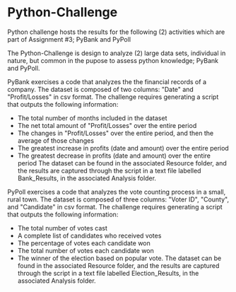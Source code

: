 # Python-Challenge
Python challenge hosts the results for the following (2) activities which are part of Assignment #3; PyBank and PyPoll

The Python-Challenge is design to analyze (2) large data sets, individual in nature, but common in the pupose to assess python knowledge; PyBank and PyPoll.

PyBank exercises a code that analyzes the the financial records of a company. The dataset is composed of two columns: "Date" and "Profit/Losses" in csv format. The challenge requires generating a script that outputs the following information:
* The total number of months included in the dataset
* The net total amount of "Profit/Losses" over the entire period
* The changes in "Profit/Losses" over the entire period, and then the average of those changes
* The greatest increase in profits (date and amount) over the entire period
* The greatest decrease in profits (date and amount) over the entire period
The dataset can be found in the associated Resource folder, and the results are captured through the script in a text file labelled Bank_Results, in the associated Analysis folder.

PyPoll exercises a code that analyzes the vote counting process in a small, rural town. The dataset is composed of three columns: "Voter ID", "County", and "Candidate" in csv format.
The challenge requires generating a script that outputs the following information:
* The total number of votes cast
* A complete list of candidates who received votes
* The percentage of votes each candidate won
* The total number of votes each candidate won
* The winner of the election based on popular vote.
The dataset can be found in the associated Resource folder, and the results are captured through the script in a text file labelled Election_Results, in the associated Analysis folder.
